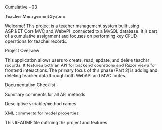 Cumulative - 03

Teacher Management System

Welcome! This project is a teacher management system built using ASP.NET Core MVC and WebAPI, connected to a MySQL database. It is part of a cumulative assignment and focuses on performing key CRUD operations for teacher records.

Project Overview

This application allows users to create, read, update, and delete teacher records. It features both an API for backend operations and Razor views for frontend interactions. The primary focus of this phase (Part 2) is adding and deleting teacher data through both WebAPI and MVC routes.

Documentation Checklist -

Summary comments for all API methods

Descriptive variable/method names

XML comments for model properties

This README file outlining the project and features

